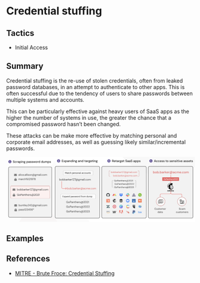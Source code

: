 # Credential stuffing

## Tactics
* Initial Access

## Summary
Credential stuffing is the re-use of stolen credentials, often from leaked password databases, in an attempt to authenticate to other apps. This is often successful due to the tendency of users to share passwords between multiple systems and accounts.

This can be particularly effective against heavy users of SaaS apps as the higher the number of systems in use, the greater the chance that a compromised password hasn’t been changed.

These attacks can be make more effective by matching personal and corporate email addresses, as well as guessing likely similar/incremental passwords.

![Credential stuffing](credential_stuffing.png)

## Examples

## References

* [MITRE - Brute Froce: Credential Stuffing](https://attack.mitre.org/techniques/T1110/004/)
